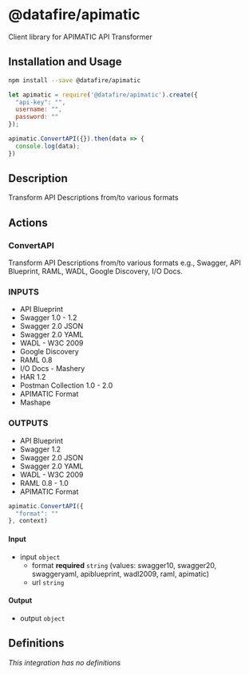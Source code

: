 # @datafire/apimatic

Client library for APIMATIC API Transformer

## Installation and Usage
```bash
npm install --save @datafire/apimatic
```
```js
let apimatic = require('@datafire/apimatic').create({
  "api-key": "",
  username: "",
  password: ""
});

apimatic.ConvertAPI({}).then(data => {
  console.log(data);
})
```

## Description

Transform API Descriptions from/to various formats

## Actions

### ConvertAPI
Transform API Descriptions from/to various formats e.g., Swagger, API Blueprint, RAML, WADL, Google Discovery, I/O Docs.

### INPUTS
* API Blueprint
* Swagger 1.0 - 1.2
* Swagger 2.0 JSON
* Swagger 2.0 YAML
* WADL - W3C 2009
* Google Discovery
* RAML 0.8
* I/O Docs - Mashery
* HAR 1.2
* Postman Collection 1.0 - 2.0
* APIMATIC Format
* Mashape

### OUTPUTS
* API Blueprint
* Swagger 1.2
* Swagger 2.0 JSON
* Swagger 2.0 YAML
* WADL - W3C 2009
* RAML 0.8 - 1.0
* APIMATIC Format


```js
apimatic.ConvertAPI({
  "format": ""
}, context)
```

#### Input
* input `object`
  * format **required** `string` (values: swagger10, swagger20, swaggeryaml, apiblueprint, wadl2009, raml, apimatic)
  * url `string`

#### Output
* output `object`



## Definitions

*This integration has no definitions*
